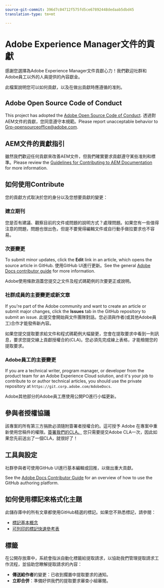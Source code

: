 ```yaml
---
source-git-commit: 396d7c04712f575fd5ce67892448dedaab5dbd45
translation-type: tm+mt

---
```

# Adobe Experience Manager文件的貢獻

感謝您選擇為Adobe Experience Manager文件貢獻心力！我們歡迎社群和Adobe員工以外的人員提供的內容獻金。

此檔案說明您可以如何貢獻，以及在做出貢獻時應遵循的准則。

## Adobe Open Source Code of Conduct

This project has adopted the [Adobe Open Source Code of Conduct](code-of-conduct.md). 透過對AEM文件的貢獻，您同意遵守本規範。Please report unacceptable behavior to [Grp-opensourceoffice@adobe.com](mailto:Grp-opensourceoffice@adobe.com).

## AEM文件的貢獻指引

雖然我們歡迎任何貢獻來改善AEM文件，但我們確實要求貢獻遵守某些准則和標準。Please review the [Guidelines for Contributing to AEM Documentation](guidelines.md) for more information.

## 如何使用Contribute

您的貢獻方式取決於您的身分以及您想要貢獻的變更：

### 建立期刊

您是否有建議、觀察目前的文件或問題的說明方式？處理問題。如果您有一些值得注意的問題，問題也很出色，但是不要覺得編輯文件或自行動手做拉要求也不容易。

### 次要變更

To submit minor updates, click the **Edit** link in an article, which opens the source article in GitHub. 使用GitHub UI進行更新。See the general [Adobe Docs contributor guide](https://docs.adobe.com/help/en/contributor/contributor-guide/introduction.html) for more information.

Adobe使用條款涵蓋您提交之文件及程式碼範例的次要更正或說明。

### 社群成員的主要變更或新文章

If you're part of the Adobe community and want to create an article or submit major changes, click the **Issues** tab in the GitHub repository to submit an issue. 此提交會開始與文件團隊對話。您必須與作者(或其他Adobe員工)合作才能發佈新內容。

如果您提交提取要求給文件和程式碼範例大幅變更，您會在提取要求中看到一則訊息，要求您提交線上貢獻授權合約(CLA)。您必須先完成線上表格，才能檢閱您的提取要求。

### Adobe員工的主要變更

If you are a technical writer, program manager, or developer from the product team for an Adobe Experience Cloud solution, and it's your job to contribute to or author technical articles, you should use the private repository at `https://git.corp.adobe.com/AdobeDocs`.

Adobe其他部分的Adobe員工應使用公開PO進行小幅更新。

## 參與者授權協議

該專案的所有第三方捐款必須隨附簽署者授權合約。這可授予 Adobe 在專案中重新使用您稿件的權限。[簽署我們的CLA。](https://opensource.adobe.com/cla.html) 您只需要提交Adobe CLA一次，因此如果您先前送出了一個CLA，就很好了！

## 工具與設定

社群參與者可使用GitHub UI進行基本編輯或回推，以做出重大貢獻。

See the [Adobe Docs Contributor Guide](https://docs.adobe.com/help/en/contributor/contributor-guide/introduction.html) for an overview of how to use the GitHub authoring platform.

## 如何使用標記來格式化主題

此儲存庫中的所有文章都使用GitHub精選的標記。如果您不熟悉標記，請參閱：

* [標記基本概念](https://help.github.com/articles/getting-started-with-writing-and-formatting-on-github/)
* [可列印的標記快速參考表](https://guides.github.com/pdfs/markdown-cheatsheet-online.pdf)

## 標籤

在公開存放庫中，系統會指派自動化標籤給提取請求，以協助我們管理提取請求工作流程，並協助您瞭解提取請求的內容：

* **傳送給作者**&#x200B;的變更：已收到擱置中提取要求的通知。
* **立即合併**：準備好供我們的提取要求審查小組審閱。
